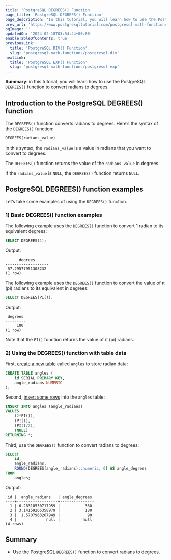 ```yaml
---
title: 'PostgreSQL DEGREES() Function'
page_title: 'PostgreSQL DEGREES() Function'
page_description: 'In this tutorial, you will learn how to use the PostgreSQL DEGREES() function to convert radians to degrees.'
prev_url: 'https://www.postgresqltutorial.com/postgresql-math-functions/postgresql-degrees/'
ogImage: ''
updatedOn: '2024-02-18T03:54:44+00:00'
enableTableOfContents: true
previousLink:
  title: 'PostgreSQL DIV() Function'
  slug: 'postgresql-math-functions/postgresql-div'
nextLink:
  title: 'PostgreSQL EXP() Function'
  slug: 'postgresql-math-functions/postgresql-exp'
---
```


**Summary**: in this tutorial, you will learn how to use the PostgreSQL `DEGREES()` function to convert radians to degrees.

## Introduction to the PostgreSQL DEGREES() function

The `DEGREES()` function converts radians to degrees. Here’s the syntax of the `DEGREES()` function:

```sql
DEGREES(radians_value)
```

In this syntax, the `radians_value` is a value in radians that you want to convert to degrees.

The `DEGREES()` function returns the value of the `radians_value` in degrees.

If the `radians_value` is `NULL`, the `DEGREES()` function returns `NULL`.

## PostgreSQL DEGREES() function examples

Let’s take some examples of using the `DEGREES()` function.

### 1\) Basic DEGREES() function examples

The following example uses the `DEGREES()` function to convert 1 radian to its equivalent degrees:

```sql
SELECT DEGREES(1);
```

Output:

```text
      degrees
-------------------
 57.29577951308232
(1 row)
```

The following example uses the `DEGREES()` function to convert the value of π (pi) radians to its equivalent in degrees:

```sql
SELECT DEGREES(PI());
```

Output:

```text
 degrees
---------
     180
(1 row)
```

Note that the `PI()` function returns the value of π (pi) radians.

### 2\) Using the DEGREES() function with table data

First, [create a new table](../postgresql-tutorial/postgresql-create-table) called `angles` to store radian data:

```sql
CREATE TABLE angles (
    id SERIAL PRIMARY KEY,
    angle_radians NUMERIC
);
```

Second, [insert some rows](../postgresql-tutorial/postgresql-insert) into the `angles` table:

```sql
INSERT INTO angles (angle_radians)
VALUES
    (2*PI()),
    (PI()),
    (PI()/2),
    (NULL)
RETURNING *;
```

Third, use the `DEGREES()` function to convert radians to degrees:

```sql
SELECT
    id,
    angle_radians,
    ROUND(DEGREES(angle_radians)::numeric, 0) AS angle_degrees
FROM
    angles;
```

Output:

```text
 id |  angle_radians   | angle_degrees
----+------------------+---------------
  1 | 6.28318530717959 |           360
  2 | 3.14159265358979 |           180
  3 |  1.5707963267949 |            90
  4 |             null |          null
(4 rows)
```

## Summary

- Use the PostgreSQL `DEGREES()` function to convert radians to degrees.
